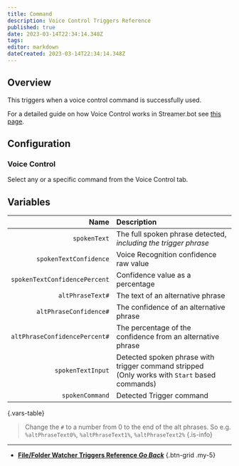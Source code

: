 ```yaml
---
title: Command
description: Voice Control Triggers Reference
published: true
date: 2023-03-14T22:34:14.348Z
tags: 
editor: markdown
dateCreated: 2023-03-14T22:34:14.348Z
---
```


## Overview
This triggers when a voice control command is successfully used.

For a detailed guide on how Voice Control works in Streamer.bot see [this page](/Voice-Control).

## Configuration
### Voice Control
Select any or a specific command from the Voice Control tab.

## Variables
Name | Description
----:|:------------
`spokenText` | The full spoken phrase detected, *including the trigger phrase*
`spokenTextConfidence` | Voice Recognition confidence raw value
`spokenTextConfidencePercent` | Confidence value as a percentage
`altPhraseText#` | The text of an alternative phrase
`altPhraseConfidence#` | The confidence of an alternative phrase
`altPhraseConfidencePercent#` | The percentage of the confidence from an alternative phrase
`spokenTextInput` | Detected spoken phrase with trigger command stripped <br> (Only works with `Start` based commands)
`spokenCommand` | Detected Trigger command
{.vars-table}

> Change the `#` to a number from 0 to the end of the alt phrases. So e.g. `%altPhraseText0%`, `%altPhraseText1%`, `%altPhraseText2%`
{.is-info}

---

- [<i class="mdi mdi-chevron-left"></i>**File/Folder Watcher Triggers Reference *Go Back***](/Triggers/Core/File-Folder-Watcher)
{.btn-grid .my-5}